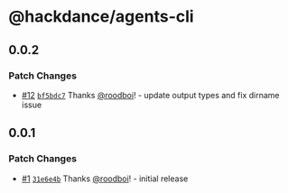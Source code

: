 # @hackdance/agents-cli

## 0.0.2

### Patch Changes

- [#12](https://github.com/hack-dance/agents/pull/12) [`bf5bdc7`](https://github.com/hack-dance/agents/commit/bf5bdc7e3a4f96169b627be96f72e23b405fa472) Thanks [@roodboi](https://github.com/roodboi)! - update output types and fix dirname issue

## 0.0.1

### Patch Changes

- [#1](https://github.com/hack-dance/agents/pull/1) [`31e6e4b`](https://github.com/hack-dance/agents/commit/31e6e4b0544939d56bf6c7e264f578c6124cf275) Thanks [@roodboi](https://github.com/roodboi)! - initial release
